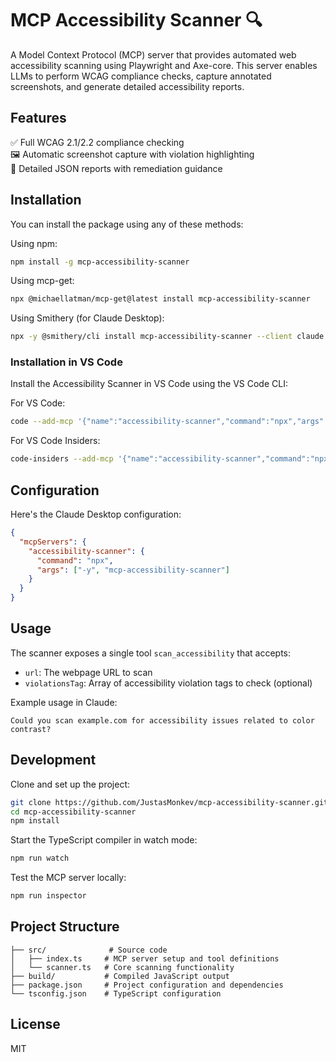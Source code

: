 # MCP Accessibility Scanner 🔍

A Model Context Protocol (MCP) server that provides automated web accessibility scanning using Playwright and Axe-core. This server enables LLMs to perform WCAG compliance checks, capture annotated screenshots, and generate detailed accessibility reports.

## Features

✅ Full WCAG 2.1/2.2 compliance checking  
🖼️ Automatic screenshot capture with violation highlighting  
📄 Detailed JSON reports with remediation guidance

## Installation

You can install the package using any of these methods:

Using npm:
```bash
npm install -g mcp-accessibility-scanner
```

Using mcp-get:
```bash
npx @michaellatman/mcp-get@latest install mcp-accessibility-scanner
```

Using Smithery (for Claude Desktop):
```bash
npx -y @smithery/cli install mcp-accessibility-scanner --client claude
```

### Installation in VS Code

Install the Accessibility Scanner in VS Code using the VS Code CLI:

For VS Code:
```bash
code --add-mcp '{"name":"accessibility-scanner","command":"npx","args":["mcp-accessibility-scanner"]}'
```

For VS Code Insiders:
```bash
code-insiders --add-mcp '{"name":"accessibility-scanner","command":"npx","args":["mcp-accessibility-scanner"]}'
```

## Configuration

Here's the Claude Desktop configuration:

```json
{
  "mcpServers": {
    "accessibility-scanner": {
      "command": "npx",
      "args": ["-y", "mcp-accessibility-scanner"]
    }
  }
}
```

## Usage

The scanner exposes a single tool `scan_accessibility` that accepts:

- `url`: The webpage URL to scan
- `violationsTag`: Array of accessibility violation tags to check (optional)

Example usage in Claude:
```
Could you scan example.com for accessibility issues related to color contrast?
```

## Development

Clone and set up the project:
```bash
git clone https://github.com/JustasMonkev/mcp-accessibility-scanner.git
cd mcp-accessibility-scanner
npm install
```

Start the TypeScript compiler in watch mode:
```bash
npm run watch
```

Test the MCP server locally:
```bash
npm run inspector
```

## Project Structure

```
├── src/              # Source code
│   ├── index.ts     # MCP server setup and tool definitions
│   └── scanner.ts   # Core scanning functionality
├── build/           # Compiled JavaScript output
├── package.json     # Project configuration and dependencies
└── tsconfig.json    # TypeScript configuration
```

## License

MIT

